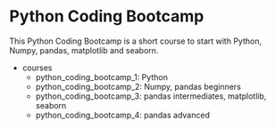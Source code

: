 # Python Coding Bootcamp

This Python Coding Bootcamp is a short course to start with Python, Numpy, pandas, matplotlib and seaborn.

- courses
	- python_coding_bootcamp_1: Python
	- python_coding_bootcamp_2: Numpy, pandas beginners
	- python_coding_bootcamp_3: pandas intermediates, matplotlib, seaborn
	- python_coding_bootcamp_4: pandas advanced
